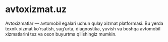 # avtoxizmat.uz
Avtoxizmatlar — avtomobil egalari uchun qulay xizmat platformasi. Bu yerda texnik xizmat ko‘rsatish, sug‘urta, diagnostika, yuvish va boshqa avtomobil xizmatlarini tez va oson buyurtma qilishingiz mumkin.
